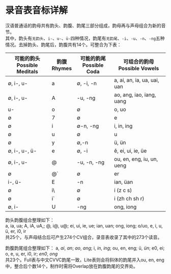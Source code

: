 # 录音表音标详解  

汉语普通话的韵母共有韵头、韵腹、韵尾三部分组成，韵母再与声母组合为新的音节。  
其中，韵头有`无韵头`、`i-`、`u-`、`ü-`四种情况，韵尾有`无韵尾`、`-i`、`-u`、`-n`、`-ng`五种情况。去掉韵头、韵尾后，韵腹共有14个。可整合为下表： 

| 可能的韵头<br/>Possible Meditals| 韵腹<br/> Rhymes| 可能的韵尾<br/>Possible Coda|可组合的韵母<br /> Possible Vowels|
| ------ | ------ | ------ | ------ |
| ∅, i-, u- | a | ∅, -i, -n | a, ai, an, ia, ua, uai, uan |
| ∅, i-, u- | A | -u, -ng | ao, ang, iao, iang, uang |
| u- | o | ∅ | o, uo |
| ∅ | 7 | ∅ | e |
| ∅ | i | ∅-n, -ng | i, in, ing |
| ∅ | u | ∅ | u |
| ∅ | y | ∅,-n | ü, ün |
| ∅, i-, u-, ü- | e | ∅, -i | ê, ei, ui, ie, üe |
| ∅, i-, u- | @ | -u, -n, -ng | ou, en, eng, iu, un, ueng |
| ∅ | @` | ∅ | er |
| i-, ü- | E| -n | ian, üan |
| ∅ | i\ | ∅ | i (z c s) |
| ∅ | i` | ∅ | i (zh ch sh r) |
| ∅, i-| U | -ng | ong, iong |

韵头韵腹组合整理如下：  
a, ia, ua; A, iA, uA,; @, i@, u@; ei, ui, ie, ue; ian, uan; ong, iong; o/uo, e, i, u, ü, er, i0, ir  
共25个，与声母结合后可产生274个CV组合，录音表收录了其中的273个读音。  

韵腹韵尾组合整理如下： 
a, *ai*, *an*; *ao*, *ang*; i, *in*, *ing*; ou, en, eng; ü, *ün*; e0, ei; o, e, u, er, i0, ir; *en0*, *ong*  
共23个。Full表与中文CVVC韵尾一致，Lite表则会将斜体的韵尾并入ou, en, eng中，整合后个数14个，制作时需将Overlap放在韵腹韵尾的交界处。 
